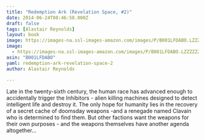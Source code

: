 ```yaml
---
title: "Redemption Ark (Revelation Space, #2)"
date: 2014-06-24T08:46:58.000Z
draft: false
tags: [Alastair Reynolds]
layout: book
image: https://images-na.ssl-images-amazon.com/images/P/B001LFDABO.LZZZZZZZ.jpg
image: 
  - https://images-na.ssl-images-amazon.com/images/P/B001LFDABO.LZZZZZZZ.jpg
asin: "B001LFDABO"
yaml: redemption-ark-revelation-space-2
author: Alastair Reynolds

---
```


Late in the twenty-sixth century, the human race has advanced enough to accidentally trigger the Inhibitors - alien killing machines designed to detect intelligent life and destroy it. The only hope for humanity lies in the recovery of a secret cache of doomsday weapons -and a renegade named Clavain who is determined to find them. But other factions want the weapons for their own purposes - and the weapons themselves have another agenda altogether...